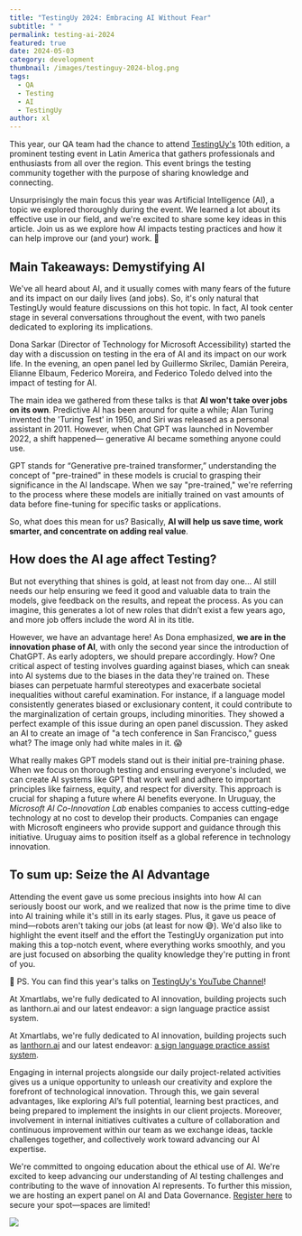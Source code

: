 ```yaml
---
title: "TestingUy 2024: Embracing AI Without Fear"
subtitle: " "
permalink: testing-ai-2024
featured: true
date: 2024-05-03
category: development
thumbnail: /images/testinguy-2024-blog.png
tags:
  - QA
  - Testing
  - AI
  - TestingUy
author: xl
---
```

This year, our QA team had the chance to attend [TestingUy's](https://testinguy.org/) 10th edition, a prominent testing event in Latin America that gathers professionals and enthusiasts from all over the region. This event brings the testing community together with the purpose of sharing knowledge and connecting.

Unsurprisingly the main focus this year was Artificial Intelligence (AI), a topic we explored thoroughly during the event. We learned a lot about its effective use in our field, and we're excited to share some key ideas in this article. Join us as we explore how AI impacts testing practices and how it can help improve our (and your) work. 🚀

## Main Takeaways: Demystifying AI

We've all heard about AI, and it usually comes with many fears of the future and its impact on our daily lives (and jobs). So, it's only natural that TestingUy would feature discussions on this hot topic. In fact, AI took center stage in several conversations throughout the event, with two panels dedicated to exploring its implications.

Dona Sarkar (Director of Technology for Microsoft Accessibility) started the day with a discussion on testing in the era of AI and its impact on our work life. In the evening, an open panel led by Guillermo Skrilec, Damián Pereira, Elianne Elbaum, Federico Moreira, and Federico Toledo delved into the impact of testing for AI.

The main idea we gathered from these talks is that **AI won't take over jobs on its own**. Predictive AI has been around for quite a while; Alan Turing invented the 'Turing Test' in 1950, and Siri was released as a personal assistant in 2011. However, when Chat GPT was launched in November 2022, a shift happened— generative AI became something anyone could use.

GPT stands for “Generative pre-trained transformer,” understanding the concept of "pre-trained" in these models is crucial to grasping their significance in the AI landscape. When we say "pre-trained," we're referring to the process where these models are initially trained on vast amounts of data before fine-tuning for specific tasks or applications.

So, what does this mean for us? Basically, **AI will help us save time, work smarter, and concentrate on adding real value**.

## How does the AI age affect Testing?

But not everything that shines is gold, at least not from day one… AI still needs our help ensuring we feed it good and valuable data to train the models, give feedback on the results, and repeat the process. As you can imagine, this generates a lot of new roles that didn’t exist a few years ago, and more job offers include the word AI in its title.

However, we have an advantage here! As Dona emphasized, **we are in the innovation phase of AI**, with only the second year since the introduction of ChatGPT. As early adopters, we should prepare accordingly. How? One critical aspect of testing involves guarding against biases, which can sneak into AI systems due to the biases in the data they're trained on. These biases can perpetuate harmful stereotypes and exacerbate societal inequalities without careful examination. For instance, if a language model consistently generates biased or exclusionary content, it could contribute to the marginalization of certain groups, including minorities. They showed a perfect example of this issue during an open panel discussion. They asked an AI to create an image of "a tech conference in San Francisco," guess what? The image only had white males in it. 😱

What really makes GPT models stand out is their initial pre-training phase. When we focus on thorough testing and ensuring everyone's included, we can create AI systems like GPT that work well and adhere to important principles like fairness, equity, and respect for diversity. This approach is crucial for shaping a future where AI benefits everyone. In Uruguay, the *Microsoft AI Co-Innovation Lab* enables companies to access cutting-edge technology at no cost to develop their products. Companies can engage with Microsoft engineers who provide support and guidance through this initiative. Uruguay aims to position itself as a global reference in technology innovation.

## To sum up: Seize the AI Advantage

Attending the event gave us some precious insights into how AI can seriously boost our work, and we realized that now is the prime time to dive into AI training while it's still in its early stages. Plus, it gave us peace of mind—robots aren't taking our jobs (at least for now 😅). We'd also like to highlight the event itself and the effort the TestingUy organization put into making this a top-notch event, where everything works smoothly, and you are just focused on absorbing the quality knowledge they're putting in front of you.

👀﻿ PS. You can find this year's talks on [TestingUy's YouTube Channel](https://www.youtube.com/c/TestingUy)!

At Xmartlabs, we're fully dedicated to AI innovation, building projects such as lanthorn.ai and our latest endeavor: a sign language practice assist system.

At Xmartlabs, we're fully dedicated to AI innovation, building projects such as [lanthorn.ai](http://lanthorn.ai/) and our latest endeavor: [a sign language practice assist system](https://blog.xmartlabs.com/blog/machine-learning-sign-language-recognition/).

Engaging in internal projects alongside our daily project-related activities gives us a unique opportunity to unleash our creativity and explore the forefront of technological innovation. Through this, we gain several advantages, like exploring AI’s full potential, learning best practices, and being prepared to implement the insights in our client projects. Moreover, involvement in internal initiatives cultivates a culture of collaboration and continuous improvement within our team as we exchange ideas, tackle challenges together, and collectively work toward advancing our AI expertise.

We're committed to ongoing education about the ethical use of AI. We're excited to keep advancing our understanding of AI testing challenges and contributing to the wave of innovation AI represents. To further this mission, we are hosting an expert panel on AI and Data Governance. [Register here](https://lu.ma/wuajojk8) to secure your spot—spaces are limited!

![](/images/linkedin-google-forms-1.2.png)